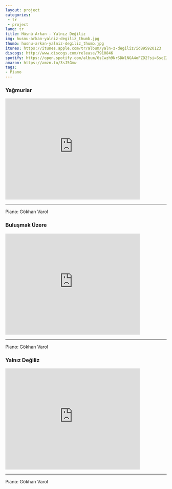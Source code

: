 ```yaml
---
layout: project
categories:
 - tr
 - project
lang: tr
title: Hüsnü Arkan - Yalnız Değiliz
img: husnu-arkan-yalniz-degiliz_thumb.jpg
thumb: husnu-arkan-yalniz-degiliz_thumb.jpg
itunes: https://itunes.apple.com/tr/album/yaln-z-degiliz/id895920123
discogs: http://www.discogs.com/release/7910846
spotify: https://open.spotify.com/album/6sCwzh9NrSDW1NGA4oFZD2?si=SscZJV_1S2WkhZUoHiYjFA
amazon: https://amzn.to/3sJ5Gmw
tags:
- Piano
---
```


### Yağmurlar

<div class="embed-responsive embed-responsive-16by9">
  <iframe width="420" height="315" src="https://www.youtube.com/embed/vzE5i6m4kG0" frameborder="0" allowfullscreen></iframe>
</div>

---
Piano: Gökhan Varol

### Buluşmak Üzere

<div class="embed-responsive embed-responsive-16by9">
  <iframe width="420" height="315" src="https://www.youtube.com/embed/rKj1JlmjhTY" frameborder="0" allowfullscreen></iframe>
</div>

---
Piano: Gökhan Varol

### Yalnız Değiliz

<div class="embed-responsive embed-responsive-16by9">
  <iframe width="420" height="315" src="https://www.youtube.com/embed/HuhSIZ5YvVQ" frameborder="0" allowfullscreen></iframe>
</div>

---
Piano: Gökhan Varol
